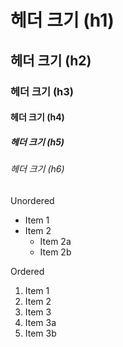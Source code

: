 # 헤더 크기 (h1)
## 헤더 크기 (h2)
### 헤더 크기 (h3)
#### 헤더 크기 (h4)
##### 헤더 크기 (h5)
###### 헤더 크기 (h6)


Unordered
* Item 1
* Item 2
  * Item 2a
  * Item 2b
 
Ordered
1. Item 1
2. Item 2
3. Item 3
  1. Item 3a
  2. Item 3b
